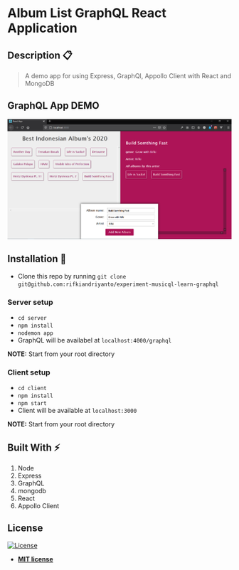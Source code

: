 # Album List GraphQL React Application

## Description :clipboard:

> A demo app for using Express, GraphQl, Appollo Client with React and MongoDB

## GraphQL App DEMO

![](Capture.PNG)


## Installation :wrench:

-   Clone this repo by running `git clone git@github.com:rifkiandriyanto/experiment-musicql-learn-graphql`

### Server setup

-   `cd server`
-   `npm install`
-   `nodemon app`
-   GraphQL will be availabel at `localhost:4000/graphql`

**NOTE:** Start from your root directory

### Client setup

-   `cd client`
-   `npm install`
-   `npm start`
-   Client will be available at `localhost:3000`

**NOTE:** Start from your root directory

## Built With :zap:

1. Node
2. Express
3. GraphQL
4. mongodb
5. React
6. Appollo Client

## License

[![License](http://img.shields.io/:license-mit-blue.svg?style=flat-square)](http://badges.mit-license.org)

-   **[MIT license](http://opensource.org/licenses/mit-license.php)**

